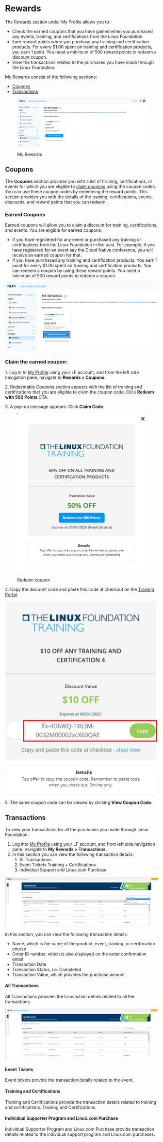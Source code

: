 # Rewards

&#x20;The Rewards section under My Profile allows you to:

* Check the earned coupons that you have gained when you purchased any events, training, and certifications from the Linux Foundation.
* Earn reward points when you purchase any training and certification products. For every $1.00 spent on training and certification products, you earn 1 point. You need a minimum of 500 reward points to redeem a discount coupon.
* View the transactions related to the purchases you have made through the Linux Foundation.

My Rewards consist of the following sections:

* [Coupons](./#coupons)
* [Transactions](./#transactions)

<figure><img src="../../.gitbook/assets/image (58).png" alt=""><figcaption><p>My Rewards</p></figcaption></figure>

## Coupons

The **Coupons** section provides you with a list of training, certifications, or events for which you are eligible to [claim coupons](./#claim-the-earned-coupon) using the coupon codes. You can use these coupon codes by redeeming the reward points. This section provides you with the details of the training, certifications, events, discounts, and reward points that you can redeem.

### Earned Coupons

Earned coupons will allow you to claim a discount for training, certifications, and events. You are eligible for earned coupons:

* If you have registered for any event or purchased any training or certifications from the Linux Foundation in the past. For example, if you have registered for an event say the Cloud Native conference, you will receive an earned coupon for that.
* If you have purchased any training and certification products. You earn 1 point for every $1.00 spent on training and certification products. You can redeem a coupon by using these reward points. You need a minimum of 500 reward points to redeem a coupon.

![Redeem Coupon](<../../.gitbook/assets/reedeem coupon.png>)

### Claim the earned coupon:

1\. Log in to [My Profile](https://openprofile.dev) using your LF account, and from the left side navigation pane, navigate to **Rewards > Coupons**.

2\. Redeemable Coupons section appears with the list of training and certifications that you are eligible to claim the coupon code. Click **Redeem with 500 Points** CTA.

3\. A pop-up message appears. Click **Claim Code**.

<figure><img src="../../.gitbook/assets/image (60).png" alt=""><figcaption><p>Redeem coupon</p></figcaption></figure>

4\. Copy the discount code and paste this code at checkout on the [Training Portal](https://trainingportal.linuxfoundation.org).

![Copy Code](<../../.gitbook/assets/copy coupo code.png>)

5\. The same coupon code can be viewed by clicking **View Coupon Code**.

## Transactions

To view your transactions for all the purchases you made through Linux Foundation:

1. Log into [My Profile](https://openprofile.dev) using your LF account, and from left side navigation pane, navigate to **My Rewards > Transactions**.
2. In this section you can view the following transaction details:
   1. All Transactions
   2. Event Tickets Training + Certifications
   3. Individual Support and Linux.com Purchase

![My Transactions](<../../.gitbook/assets/my transactions.png>)

In this section, you can view the following transaction details:

* Name, which is the name of the product, event, training, or certification course
* Order ID number, which is also displayed on the order confirmation email
* Transaction Date
* Transaction Status, i.e. Completed
* Transaction Value, which provides the purchase amount

#### All Transactions

All Transactions provides the transaction details related to all the transactions.

![All Transactions](<../../.gitbook/assets/all transactions (1).png>)

#### Event Tickets

Event tickets provide the transaction details related to the event.

#### Training and Certifications

Training and Certifications provide the transaction details related to training and certifications. Training and Certifications.

#### Individual Supporter Program and Linux.com Purchase

Individual Supporter Program and Linux.com Purchase provide transaction details related to the individual support program and Linux.com purchases.
